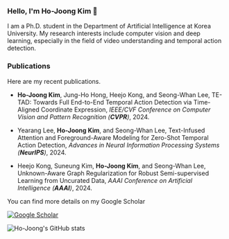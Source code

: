 ### Hello, I'm Ho-Joong Kim 👋

I am a Ph.D. student in the Department of Artificial Intelligence at Korea University.
My research interests include computer vision and deep learning, especially in the field of video understanding and temporal action detection.

### Publications

Here are my recent publications.

- **Ho-Joong Kim**, Jung-Ho Hong, Heejo Kong, and Seong-Whan Lee,
   TE-TAD: Towards Full End-to-End Temporal Action Detection via Time-Aligned Coordinate Expression,
   *IEEE/CVF Conference on Computer Vision and Pattern Recognition (**CVPR**)*, 2024.

- Yearang Lee, **Ho-Joong Kim**, and Seong-Whan Lee,
   Text-Infused Attention and Foreground-Aware Modeling for Zero-Shot Temporal Action Detection,
   *Advances in Neural Information Processing Systems (**NeurIPS**)*, 2024.

- Heejo Kong, Suneung Kim, **Ho-Joong Kim**, and Seong-Whan Lee,
   Unknown-Aware Graph Regularization for Robust Semi-supervised Learning from Uncurated Data,
   *AAAI Conference on Artificial Intelligence (**AAAI**)*, 2024.

You can find more details on my Google Scholar

[![Google Scholar](https://img.shields.io/badge/Google%20Scholar-4285F4?style=for-the-logo&logo=google-scholar&logoColor=white)](https://scholar.google.com/citations?user=magC6DgAAAAJ&hl=ko)

<!-- ### Languages or Tools

- C/C++
- Python
- OpenCV
- Pytorch -->

![Ho-Joong's GitHub stats](https://github-readme-stats.vercel.app/api?username=dotori-hj&show_icons=true&hide_border=True&include_all_commits=True&hide=prs)
